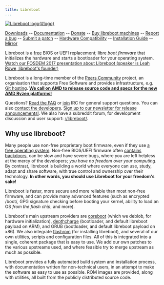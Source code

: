 ```yaml
---
title: Libreboot
...
```


[![Libreboot
logo](logo/logo.svg "Canteloupe, the libreboot mascot"){#logo}](logo-info.md)

[Downloads](download.md)                --
[Documentation](docs/)                  --
[Donate](donate.md)                     --
[Buy libreboot machines](suppliers.md)  --
[Report a bug](tasks.md)                --
[Submit a patch](git.md)                --
[Hardware Compatibility](docs/hcl/)     --
[Installation Guide](docs/install/)     --
[Mirror](rsync.md)

Libreboot is a [free](https://en.wikipedia.org/wiki/Free_software) BIOS or UEFI
replacement; libre *boot firmware* that initializes the hardware and starts a
bootloader for your operating system. [Watch our FOSDEM 2017 presentation about Libreboot (speaker is Leah Rowe,
libreboot's founder)](https://video.fosdem.org/2017/K.1.105/libreboot.mp4)

Libreboot is a long-time member of the [Peers
Community](https://peers.community/) project, an organisation that supports
Free Software and provides infrastructure, e.g. [Git
hosting](https://notabug.org/).
**[We call on AMD to release source code and specs for the new AMD Ryzen
platforms!](amd-libre.md)**

Questions? [Read the FAQ](faq.md) or
[join](https://webchat.freenode.net/?channels=libreboot) IRC for general
support questions. You can also [contact the developers](contrib.md). [Sign up
to our newsletter for release announcements!](announce.md). We also have a
subreddit forum, for development discussion and user support:
[r/libreboot/](https://www.reddit.com/r/libreboot/).

Why use libreboot?
------------------

Many people use non-free proprietary boot firmware, even if they use [a
free operating system](docs/distros/). Non-free BIOS/UEFI firmware often
[contains](faq.md#intel) [backdoors](faq.md#amd), can be slow and have
severe bugs, where you are left helpless at the mercy of the developers;
*you have no freedom over your computing*. By contrast, libreboot is
building a world where everyone can use, study, adapt and share
software, with true control and ownership over their technology. **In
other words, you should use Libreboot for your freedom's sake!**

Libreboot is faster, more secure and more reliable than most non-free
firmware, and can provide many advanced features (such as encrypted
/boot/, GPG signature checking before booting your kernel, ability to
load an OS *from the flash chip*, and more).

Libreboot's main upstream providers are
[coreboot](https://www.coreboot.org/) (which we deblob, for hardware
initialization), [depthcharge](docs/depthcharge/) (bootloader, and
default libreboot payload on ARM), and GRUB (bootloader, and default
libreboot payload on x86). We also integrate
[flashrom](https://www.flashrom.org/Flashrom) (for installing
libreboot), and several of our own utilities, scripts and configuration
files. All of this is integrated into a single, coherent package that is
easy to use. We add our own patches to the various upstreams used, and
where feasible try to merge upstream as much as possible.

Libreboot provides a fully automated build system and installation
process, with documentation written for non-technical users, in an
attempt to make the software as easy to use as possible. ROM images are
provided, along with utilities, all built from the publicly distributed
source code.
